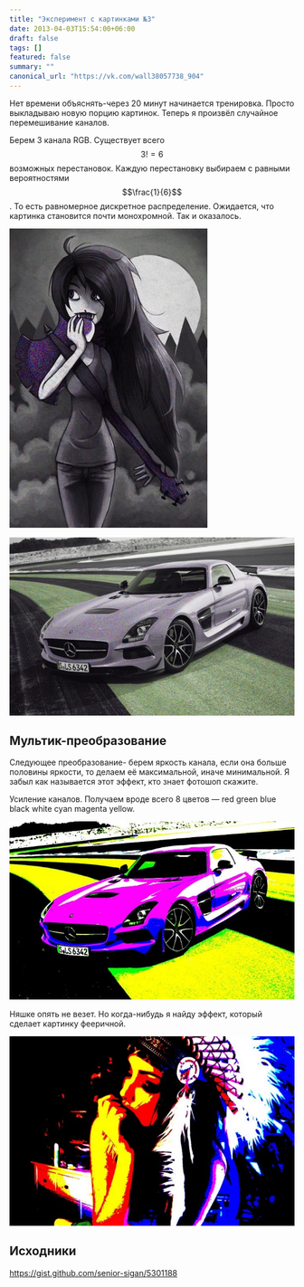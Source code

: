 ```yaml
---
title: "Эксперимент с картинками №3"
date: 2013-04-03T15:54:00+06:00
draft: false
tags: []
featured: false
summary: ""
canonical_url: "https://vk.com/wall38057738_904"
---
```


Нет времени объяснять-через 20 минут начинается тренировка. Просто выкладываю новую порцию картинок. Теперь я произвёл случайное перемешивание каналов.

Берем 3 канала RGB. Существует всего $$3! = 6$$ возможных перестановок. Каждую перестановку выбираем с равными вероятностями $$\frac{1}{6}$$. То есть равномерное дискретное распределение. Ожидается, что картинка становится почти монохромной. Так и оказалось.

![Перемешивание цветов. Увеличьте фотографию, для усиления эффекта.](/assets/imagemagick-experiments-3/mvhog1p7ji8o5405se7z.jpeg)

![Перемешивание цветов. Увеличьте фотографию, для усиления эффекта.](/assets/imagemagick-experiments-3/uc1hy1u30ivo9z3i1jhe.jpeg)

## Мультик-преобразование

Следующее преобразование- берем яркость канала, если она больше половины яркости, то делаем её максимальной, иначе минимальной. Я забыл как называется этот эффект, кто знает фотошоп скажите.

Усиление каналов. Получаем вроде всего 8 цветов — red green blue black white cyan magenta yellow.

![Alt Text](/assets/imagemagick-experiments-3/mcu487go6pep9wfagsox.jpeg)

Няшке опять не везет. Но когда-нибудь я найду эффект, который сделает картинку фееричной.

![Alt Text](/assets/imagemagick-experiments-3/91qkynvbr9uh1jbyh0ow.jpeg)

## Исходники

https://gist.github.com/senior-sigan/5301188
